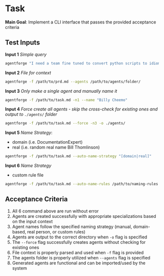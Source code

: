 # Task

**Main Goal**:
Implement a CLI interface that passes the provided acceptance criteria

## Test Inputs

**Input 1**
*Simple query*
```sh
agentforge "I need a team fine tuned to convert python scripts to idiomatic rust scripts"
```

**Input 2**
*File for context*
```sh
agentforge -f /path/to/prd.md --agents /path/to/agents/folder/
```

**Input 3**
*Only make a single agent and manually name it*
```sh
agentforge -f /path/to/task.md -n1 --name "Billy Cheemo"
```

**Input 4**
*Force create all agents - skip the cross-check for existing ones and output to  `./agents/` folder*
```sh
agentforge -f /path/to/task.md --force -n3 -o ./agents/
```

**Input 5**
*Name Strategy*:
- domain (i.e. DocumentationExpert)
- real (i.e. random real name Bill Thomlinson)
```sh
agentforge -f /path/to/task.md --auto-name-strategy "[domain|real]"
```

**Input 6**
*Name Strategy*
- custom rule file
```sh
agentforge -f /path/to/task.md --auto-name-rules /path/to/naming-rules.md
```

## Acceptance Criteria
1. All 6 command above are run without error
2. Agents are created successfully with appropriate specializations based on the input context
3. Agent names follow the specified naming strategy (manual, domain-based, real person, or custom rules)
4. Agents are output to the correct directory when `-o` flag is specified
5. The `--force` flag successfully creates agents without checking for existing ones
6. File context is properly parsed and used when `-f` flag is provided
7. The agents folder is properly utilized when `--agents` flag is specified
8. Generated agents are functional and can be imported/used by the system 